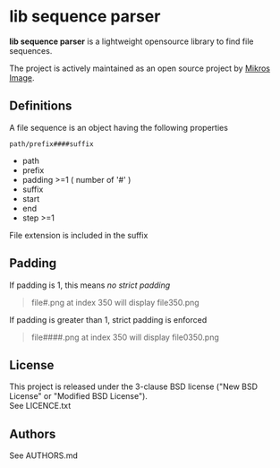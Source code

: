 lib sequence parser
===================

**lib sequence parser** is a lightweight opensource library to find file sequences.

The project is actively maintained as an open source project by [Mikros Image](http://www.mikrosimage.eu).

Definitions
-----------

A file sequence is an object having the following properties

    path/prefix####suffix

* path
* prefix
* padding >=1 ( number of '#' )
* suffix
* start
* end
* step >=1

File extension is included in the suffix

Padding
-------

If padding is 1, this means _no strict padding_  
> file#.png at index 350 will display file350.png

If padding is greater than 1, strict padding is enforced  
> file####.png at index 350 will display file0350.png

License
-------

This project is released under the 3-clause BSD license ("New BSD License" or "Modified BSD License").  
See LICENCE.txt

Authors
-------

See AUTHORS.md